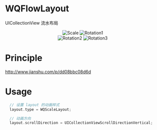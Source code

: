 # WQFlowLayout
UICollectionView 流水布局<br/>

<p align="center" >
  <img src="https://raw.githubusercontent.com/AppleDP/WQFlowLayout/master/WQFlowLayout/UIScreenshot/scale.png" alt="Scale" title="Scale">
  <img src="https://raw.githubusercontent.com/AppleDP/WQFlowLayout/master/WQFlowLayout/UIScreenshot/rotation1.png" alt="Rotation1" title="Rotation1"><br/>
  <img src="https://raw.githubusercontent.com/AppleDP/WQFlowLayout/master/WQFlowLayout/UIScreenshot/rotation2.png" alt="Rotation2" title="Rotation2">
  <img src="https://raw.githubusercontent.com/AppleDP/WQFlowLayout/master/WQFlowLayout/UIScreenshot/rotation3.png" alt="Rotation3" title="Rotation3">
</p>

# Principle
http://www.jianshu.com/p/dd08bbc08d6d

# Usage<br/>
```objective-c
  // 设置 layout 的动画样式
  layout.type = WQScaleLayout;

  // 动画方向
  layout.scrollDirection = UICollectionViewScrollDirectionVertical;
```
